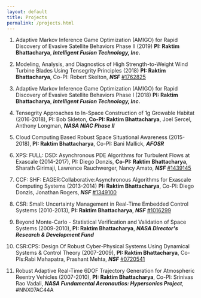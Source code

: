 ```yaml
---
layout: default
title: Projects
permalink: /projects.html
---
```


1. Adaptive Markov Inference Game Optimization (AMIGO) for Rapid Discovery of Evasive Satellite Behaviors Phase II (2019)  **PI: Raktim Bhattacharya**, ***Intelligent Fusion Technology, Inc.***

1. Modeling, Analysis, and Diagnostics of High Strength-to-Weight Wind Turbine Blades Using Tensegrity Principles (2018) **PI: Raktim Bhattacharya**, Co-PI: Robert Skelton, ***NSF*** [#1762825](https://www.nsf.gov/awardsearch/showAward?AWD_ID=1762825&HistoricalAwards=false)

1. Adaptive Markov Inference Game Optimization (AMIGO) for Rapid Discovery of Evasive Satellite Behaviors Phase I (2018)  **PI: Raktim Bhattacharya**, ***Intelligent Fusion Technology, Inc.***

1. Tensegrity Approaches to In-Space Construction of 1g Growable Habitat (2016-2018), PI: Bob Skleton,  **Co-PI: Raktim Bhattacharya**, Joel Sercel, Anthony Longman,  ***NASA NIAC Phase II***

1. Cloud Computing Based Robust Space Situational Awareness (2015-2018),  **PI: Raktim Bhattacharya**, Co-PI: Bani Mallick, ***AFOSR*** 

1. XPS: FULL: DSD: Asynchronous PDE Algorithms for Turbulent Flows at Exascale (2014-2017), PI: Diego Donzis,  **Co-PI: Raktim Bhattacharya**, Sharath Girimaji, Lawrence Rauchwerger, Nancy Amato, ***NSF*** [#1439145](http://www.nsf.gov/awardsearch/showAward?AWD_ID=1439145)

1. CCF: SHF: EAGER:Collaborative:Asynchronous Algorithms for Exascale Computing Systems (2013-2014)  **PI: Raktim Bhattacharya**, Co-PI: Diego Donzis, Jonathan Rogers, ***NSF*** [#1349100](http://www.nsf.gov/awardsearch/showAward?AWD_ID=1349100)

1. CSR: Small: Uncertainty Management in Real-Time Embedded Control Systems (2010-2013),  **PI: Raktim Bhattacharya**, ***NSF*** [#1016299](http://www.nsf.gov/awardsearch/showAward?AWD_ID=1016299)

1. Beyond Monte-Carlo - Statistical Verification and Validation of Space Systems (2009-2010),  **PI: Raktim Bhattacharya**, ***NASA Director's Research & Development Fund***

1. CSR:CPS: Design Of Robust Cyber-Physical Systems Using Dynamical Systems & Control Theory (2007-2009),  **PI: Raktim Bhattacharya**, Co-PIs:Rabi Mahapatra, Prashant Mehta, ***NSF*** [ #0720541](http://www.nsf.gov/awardsearch/showAward?AWD_ID=0720541&HistoricalAwards=false)

1. Robust Adaptive Real-Time 6DOF Trajectory Generation for Atmospheric Reentry Vehicles (2007-2010),  **PI: Raktim Bhattacharya**, Co-PI: Srinivas Rao Vadali, ***NASA Fundamental Aeronautics: Hypersonics Project***, #NNX07AC44A
